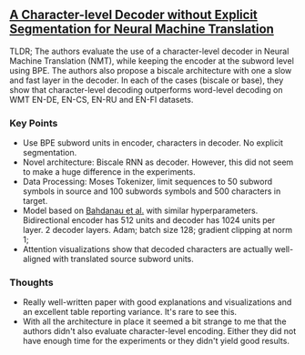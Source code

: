 ## [A Character-level Decoder without Explicit Segmentation for Neural Machine Translation](http://arxiv.org/abs/1603.06147)

TLDR; The authors evaluate the use of a character-level decoder in Neural Machine Translation (NMT), while keeping the encoder at the subword level using BPE. The authors also propose a biscale architecture with one a slow and fast layer in the decoder. In each of the cases (biscale or base), they show that character-level decoding outperforms word-level decoding on WMT EN-DE, EN-CS, EN-RU and EN-FI datasets.


### Key Points

- Use BPE subword units in encoder, characters in decoder. No explicit segmentation.
- Novel architecture: Biscale RNN as decoder. However, this did not seem to make a huge difference in the experiments.
- Data Processing: Moses Tokenizer, limit sequences to 50 subword symbols in source and 100 subwords symbols and 500 characters in target.
- Model based on [Bahdanau et al.](https://arxiv.org/abs/1409.0473) with similar hyperparameters. Bidirectional encoder has 512 units and decoder has 1024 units per layer. 2 decoder layers. Adam; batch size 128; gradient clipping at norm 1;
- Attention visualizations show that decoded characters are actually well-aligned with translated source subword units.


### Thoughts

- Really well-written paper with good explanations and visualizations and an excellent table reporting variance. It's rare to see this.
- With all the architecture in place it seemed a bit strange to me that the authors didn't also evaluate character-level encoding. Either they did not have enough time for the experiments or they didn't yield good results.